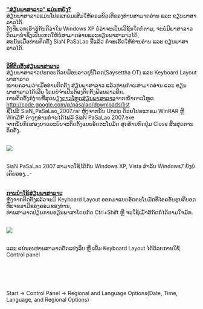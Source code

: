 <u><b>"ສ່ຽນພາສາລາວ" ແມ່ນຫຍັງ?</b></u><br>
ສ່ຽນພາສາລາວແມ່ນໂປຣແກຣມເສີມໃຫ້ຄອມພິວເຕີຂອງທ່ານສາມາດອ່ານ ແລະ ຂຽນພາສາລາວໄດ້.<br>
ດັ່ງທີ່ພວກເຮົາຮູ້ກັນດີວ່າໃນ Windows XP ບໍ່ວ່າຈະເປັນເວີຊັ້ນໃດກໍ່ຕາມ, ຈະບໍ່ມີພາສາລາວຕິດມານຳຊຶ່ງເປັນເຫດໃຫ້ບໍ່ສາມາດອ່ານແລະຂຽນພາສາລາວໄດ້, <br>
ສະນັນເມື່ອທ່ານຕິດຕັ້ງ SiaN PaSaLao ນີ້ແລ້ວ ກໍ່ຈະເຮັດໃຫ້ທ່ານອ່ານ ແລະ ຂຽນພາສາລາວໄດ້.<br>
<br>

<u><b>ວິທີຕິດຕັ້ງສ່ຽນພາສາລາວ</b></u><br>
ສ່ຽນພາສາລາວປະກອບດ້ວຍຟັອນລາວຢູນີໂຄດ(Saysettha OT) ແລະ Keyboard Layout ພາສາລາວ<br>
ໝາຍຄວາມວ່າເມື່ອທ່ານຕິດຕັ້ງ ສ່ຽນພາສາລາວ ແລ້ວທ່ານກໍ່ຈະສາມາດອ່ານ ແລະ ຂຽນພາສາລາວໄດ້ເລີຍ ໂດຍບໍ່ຈຳເປັນຕ້ອງຕິດຕັ້ງຟັອນລາວອີກ.<br>
ການຕິດຕັ້ງກໍ່ງ່າຍທີ່ສຸດພຽງ<a href='http://code.google.com/p/pasalao/downloads/list'>ດາວໂຫຼດສ່ຽນພາສາລາວ</a>ຈາກໜ້າດາວໂຫຼດ <a href='http://code.google.com/p/pasalao/downloads/list'><a href='http://code.google.com/p/pasalao/downloads/list'>http://code.google.com/p/pasalao/downloads/list</a></a><br>
ຊື່ໄຟລ໌ SiaN_PaSaLao_2007.rar ຫຼັງຈາກນັ້ນ Unzip ດ້ວຍໂປຣແກຣມ WinRAR ຫຼື WinZIP ຕ່າງໆທ່ານກໍ່ຈະໄດ້ໄຟລ໌ SiaN PaSaLao 2007.exe <br>
ຈາກນັ້ນກົດສອງບາດລະບົບຈະຕິດຕັ້ງແບບອັດຕະໂນມັດ ສຸດທ້າຍກົດປຸ່ມ Close ສິ້ນສຸດການຕິດຕັ້ງ.<br><br>

<img src='http://img.laoupload.com/images/47423917881608320034.png'><br><br>

SiaN PaSaLao 2007 ສາມາດໃຊ້ໄດ້ກັບ Windows XP, Vista ສຳລັບ Windows7 ຍັງບໍ່ເຄີຍລອງ...<sup>_</sup><br>
<br><br>
<u><b>ການນຳໃຊ້ສ່ຽນພາສາລາວ</b></u><br>
ຫຼັງຈາກຕິດຕັ້ງແລ້ວຈະມີ Keyboard Layout ອອກມາແບບອັດຕະໂນມັດທີ່ໄອຄອັນຮູບຄີບອດທີ່ແຈຂວາມືຂອງຄອມຂອງທ່ານ, <br>
ທ່ານສາມາດປ່ຽນການຂຽນພາສາໂດຍກົດ Ctrl+Shift ຫຼື ຈະໃຊ້ເມົ້າສ໌ກົດກໍ່ໄດ້ຕາມໃຈມັກ.<br><br>

<img src='http://img.laoupload.com/images/59278825002100044859.png'><br><br>

ແລະ ແນ່ນອນທ່ານສາມາດດັດແປງລຶບ ຫຼື ເພີ່ມ Keyboard Layout ໄດ້ດ້ວຍການໃຊ້ Control panel<br>
<br>
<BR><br>
<br>
<br>
Start -> Control Panel -> Regional and Language Options(Date, Time, Language, and Regional Options)